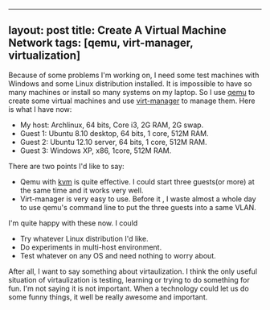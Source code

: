 
---
layout: post
title: Create A Virtual Machine Network
tags: [qemu, virt-manager, virtualization]
---

Because of some problems I'm working on, I need some test machines with Windows and some Linux distribution installed. It is impossible to have so many machines or install so many systems on my laptop. So I use [qemu](http://www.qemu.org) to create some virtual machines and use [virt-manager](http://virt-manager.org/) to manage them. Here is what I have now:

+ My host: Archlinux, 64 bits, Core i3, 2G RAM, 2G swap.
+ Guest 1: Ubuntu 8.10 desktop, 64 bits, 1 core, 512M RAM.
+ Guest 2: Ubuntu 12.10 server, 64 bits, 1 core, 512M RAM.
+ Guest 3: Windows XP, x86, 1core, 512M RAM.

There are two points I'd like to say:

+ Qemu with [kvm](http://www.linux-kvm.org/) is quite effective. I could start three guests(or more) at the same time and it works very well.
+ Virt-manager is very easy to use. Before it , I waste almost a whole day to use qemu's command line to put the three guests into a same VLAN.

I'm quite happy with these now. I could

+ Try whatever Linux distribution I'd like.
+ Do experiments in multi-host environment.
+ Test whatever on any OS and need nothing to worry about.

After all, I want to say something about virtaulization. I think the only useful situation of virtaulization is testing, learning or trying to do something for fun. I'm not saying it is not important. When a technology could let us do some funny things, it well be really awesome and important.

